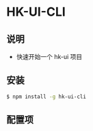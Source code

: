 <!--
 * @describe: 描述
 * @Author: superDragon
 * @Date: 2019-08-30 14:28:28
 * @LastEditors: superDragon
 * @LastEditTime: 2019-08-30 14:31:25
 -->

# HK-UI-CLI

## 说明

- 快速开始一个 hk-ui 项目

## 安装

```bash
$ npm install -g hk-ui-cli
```

## 配置项
